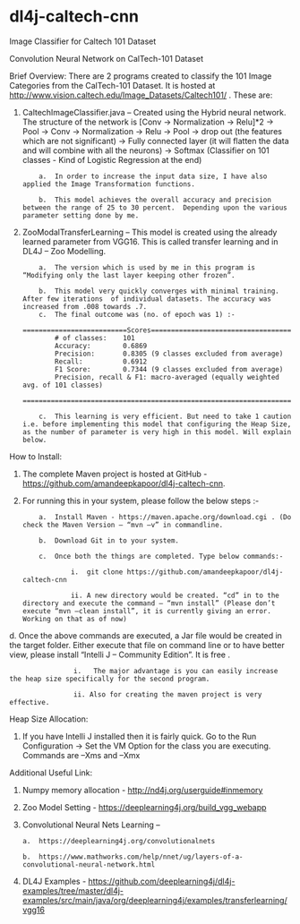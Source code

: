# dl4j-caltech-cnn
Image Classifier for Caltech 101 Dataset

Convolution Neural Network on CalTech-101 Dataset

Brief Overview:
There are 2 programs created to classify the 101 Image Categories from the CalTech-101 Dataset. It is hosted at http://www.vision.caltech.edu/Image_Datasets/Caltech101/ .
These are: 
1.	CaltechImageClassifier.java – Created using the Hybrid neural network. The structure of the network is 
[Conv -> Normalization -> Relu]*2 -> Pool -> Conv -> Normalization -> Relu -> Pool -> drop out (the features which are not significant) -> Fully connected layer (it will flatten the data and will combine with all the neurons) -> Softmax (Classifier on 101 classes - Kind of Logistic Regression at the end)

			a.	In order to increase the input data size, I have also applied the Image Transformation functions.

			b.	This model achieves the overall accuracy and precision between the range of 25 to 30 percent.  Depending upon the various parameter setting done by me.

2.	ZooModalTransferLearning – This model is created using the already learned parameter from VGG16. This is called transfer learning and in DL4J – Zoo Modelling.

			a.	The version which is used by me in this program is “Modifying only the last layer keeping other frozen”.

			b.	This model very quickly converges with minimal training. After few iterations  of individual datasets. The accuracy was increased from .008 towards .7.
			c. 	The final outcome was (no. of epoch was 1) :-							
				==========================Scores========================================
 				# of classes:    101
 				Accuracy:        0.6869
 				Precision:       0.8305	(9 classes excluded from average)
 				Recall:          0.6912
 				F1 Score:        0.7344	(9 classes excluded from average)
				Precision, recall & F1: macro-averaged (equally weighted avg. of 101 classes)
				========================================================================

			c.	This learning is very efficient. But need to take 1 caution i.e. before implementing this model that configuring the Heap Size, as the number of parameter is very high in this model. Will explain below.

How to Install:

1.	The complete Maven project is hosted at GitHub - https://github.com/amandeepkapoor/dl4j-caltech-cnn. 

2.	For running this in your system, please follow the below steps :-

			a.	Install Maven - https://maven.apache.org/download.cgi . (Do check the Maven Version – “mvn –v” in commandline.

			b.	Download Git in to your system.

			c.	Once both the things are completed. Type below commands:-

					i.	git clone https://github.com/amandeepkapoor/dl4j-caltech-cnn

					ii.	A new directory would be created. “cd” in to the directory and execute the command – “mvn install” (Please don’t execute “mvn –clean install”, it is currently giving an error. Working on that as of now)

d.	Once the above commands are executed, a Jar file would be created in the target folder. Either execute that file on command line or to have better view, please install “Intelli J – Community Edition”. It is free .

					i.	 The major advantage is you can easily increase the heap size specifically for the second program. 

					ii.	Also for creating the maven project is very effective.

Heap Size Allocation:

1.	If you have Intelli J installed then it is fairly quick. Go to the Run Configuration -> Set the VM Option for the class you are executing. Commands are –Xms<size> and –Xmx<size>

Additional Useful Link:

1.	Numpy memory allocation - http://nd4j.org/userguide#inmemory 

2.	Zoo Model Setting - https://deeplearning4j.org/build_vgg_webapp 

3.	Convolutional Neural Nets Learning – 

		a.	https://deeplearning4j.org/convolutionalnets 

		b.	https://www.mathworks.com/help/nnet/ug/layers-of-a-convolutional-neural-network.html 
		
4.	DL4J Examples - https://github.com/deeplearning4j/dl4j-examples/tree/master/dl4j-examples/src/main/java/org/deeplearning4j/examples/transferlearning/vgg16







